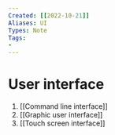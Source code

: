 ```yaml
---
Created: [[2022-10-21]]
Aliases: UI
Types: Note
Tags: 
- 
---
```

# User interface
1. [[Command line interface]]
2. [[Graphic user interface]]
3. [[Touch screen interface]]

